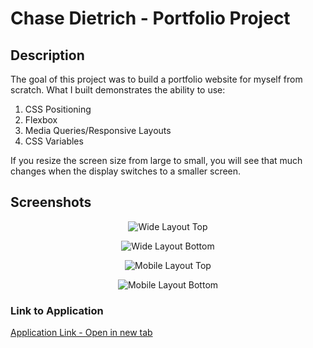# Chase Dietrich - Portfolio Project

## Description

The goal of this project was to build a portfolio website for myself from scratch. What I built demonstrates the ability to use:

1. CSS Positioning
2. Flexbox
3. Media Queries/Responsive Layouts
4. CSS Variables

If you resize the screen size from large to small, you will see that much changes when the display switches to a smaller screen.

## Screenshots

<p align="center">
<img src="https://codesigner2.s3.us-west-1.amazonaws.com/bootcamp/images/screenshot1.png" alt="Wide Layout Top">
</p>
<p align="center">
<img src="https://codesigner2.s3.us-west-1.amazonaws.com/bootcamp/images/screenshot2.png" alt="Wide Layout Bottom">
</p>
<p align="center">
<img src="https://codesigner2.s3.us-west-1.amazonaws.com/bootcamp/images/screenshot3.png" alt="Mobile Layout Top">
</p>
<p align="center">
<img src="https://codesigner2.s3.us-west-1.amazonaws.com/bootcamp/images/screenshot4.png" alt="Mobile Layout Bottom">
</p>

### Link to Application

<a href="https://chasediet.github.io/chase_portfolio_project/" target="_blank">Application Link - Open in new tab
